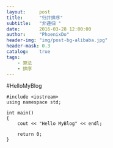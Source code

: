 ```yaml
---
layout:     post
title:      "归并排序"
subtitle:   "非递归 "
date:       2016-03-28 12:00:00
author:     "PhoenixDo"
header-img: "img/post-bg-alibaba.jpg"
header-mask: 0.3
catalog:    true
tags:
    - 算法
    - 排序
---
```




#HelloMyBlog

    #include <iostream>
    using namespace std;

    int main()
    {
        cout << "Hello MyBlog" << endl;

        return 0;
    }
 

  